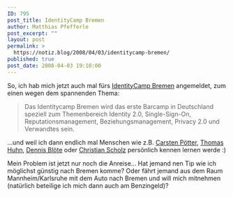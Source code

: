 ```yaml
---
ID: 795
post_title: IdentityCamp Bremen
author: Matthias Pfefferle
post_excerpt: ""
layout: post
permalink: >
  https://notiz.blog/2008/04/03/identitycamp-bremen/
published: true
post_date: 2008-04-03 19:10:00
---
```

<!-- wp:paragraph -->
<p>So, ich hab mich jetzt auch mal fürs <a href="http://barcamp.org/IdentityCampBremen">IdentityCamp Bremen</a> angemeldet, zum einen wegen dem spannenden Thema:</p>
<!-- /wp:paragraph -->

<!-- wp:quote -->
<blockquote class="wp-block-quote">
	<p>Das Identitycamp Bremen wird das erste Barcamp in Deutschland speziell zum Themenbereich Identity 2.0, Single-Sign-On, Reputationsmanagement, Beziehungsmanagement, Privacy 2.0 und Verwandtes sein.</p>
</blockquote>
<!-- /wp:quote -->

<!-- wp:paragraph -->
<p>...und weil ich dann endlich mal Menschen wie z.B. <a href="http://www.notsorelevant.com">Carsten Pötter</a>, <a href="http://lifestrea.ms/">Thomas Huhn</a>, <a href="http://blog.dopefreshtight.de/">Dennis Blöte</a> oder <a href="http://mrtopf.de/blog">Christian Scholz</a> persönlich kennen lernen werde :)</p>
<!-- /wp:paragraph -->

<!-- wp:paragraph -->
<p>Mein Problem ist jetzt nur noch die Anreise... Hat jemand nen Tip wie ich möglichst günstig nach Bremen komme? Oder fährt jemand aus dem Raum Mannheim/Karlsruhe mit dem Auto nach Bremen und will mich mitnehmen (natürlich beteilige ich mich dann auch am Benzingeld)?</p>
<!-- /wp:paragraph -->